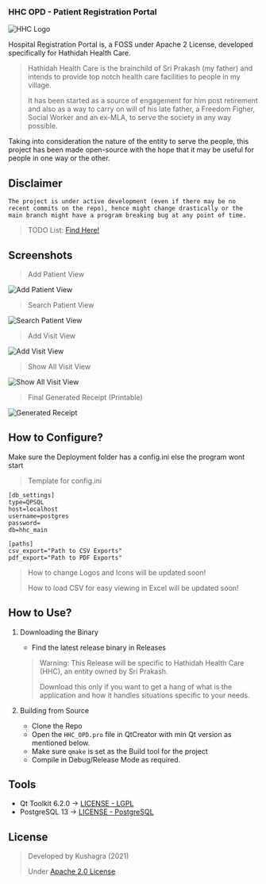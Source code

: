 ### HHC OPD - Patient Registration Portal

![HHC Logo](https://i.ibb.co/ZfyDKDj/HHC-Logo.png)

Hospital Registration Portal is, a FOSS under Apache 2 License, developed specifically for Hathidah Health Care.

> Hathidah Health Care is the brainchild of Sri Prakash (my father) and intends to provide top notch health care facilities to people in my village.
>
> It has been started as a source of engagement for him post retirement and also as a way to carry on will of his late father, a Freedom Figher, Social Worker and an ex-MLA, to serve the society in any way possible.

Taking into consideration the nature of the entity to serve the people, this project has been made open-source with the hope that it may be useful for people in one way or the other.

## Disclaimer
```
The project is under active development (even if there may be no recent commits on the repo), hence might change drastically or the main branch might have a program breaking bug at any point of time.
```

> TODO List: [Find Here!](TODO.md)

## Screenshots

> Add Patient View

![Add Patient View](https://i.ibb.co/g3FPcdg/Add-Patient-Window.png)

> Search Patient View

![Search Patient View](https://i.ibb.co/mB40QKZ/Search-Patient-Window.png)

> Add Visit View

![Add Visit View](https://i.ibb.co/DLvRvBH/Add-Visit.png)

> Show All Visit View

![Show All Visit View](https://i.ibb.co/Ttx7XGK/View-All-Visits.png)

> Final Generated Receipt (Printable)

![Generated Receipt](https://i.ibb.co/8Pb2cvL/Generated-Receipt.png)

## How to Configure?

Make sure the Deployment folder has a config.ini else the program wont start

> Template for config.ini

```
[db_settings]
type=QPSQL
host=localhost
username=postgres
password=
db=hhc_main

[paths]
csv_export="Path to CSV Exports"
pdf_export="Path to PDF Exports"
```

> How to change Logos and Icons will be updated soon!
>
> How to load CSV for easy viewing in Excel will be updated soon!

## How to Use?
1. Downloading the Binary
	* Find the latest release binary in Releases
	> Warning: This Release will be specific to Hathidah Health Care (HHC), an entity owned by Sri Prakash.
	>
	> Download this only if you want to get a hang of what is the application and how it handles situations specific to your needs.

2. Building from Source
	* Clone the Repo
	* Open the ```HHC_OPD.pro``` file in QtCreator with min Qt version as mentioned below.
	* Make sure ```qmake``` is set as the Build tool for the project
	* Compile in Debug/Release Mode as required.

## Tools

* Qt Toolkit 6.2.0 -> [LICENSE - LGPL](https://doc.qt.io/qt-5/lgpl.html)
* PostgreSQL 13 -> [LICENSE - PostgreSQL](https://www.postgresql.org/about/licence/)


## License

> Developed by Kushagra (2021)
>
> Under [Apache 2.0 License](https://raw.githubusercontent.com/kushagra10025/Hospital-Registration-Portal/main/LICENSE)
